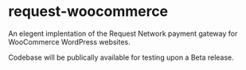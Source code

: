 # request-woocommerce

An elegent implentation of the Request Network payment gateway for WooCommerce WordPress websites.

Codebase will be publically available for testing upon a Beta release.

